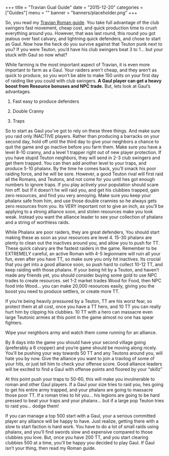 +++
title = "Travian Gual Guide"
date = "2015-12-20"
categories = ["Guides"]
menu = ""
banner = "banners/placeholder.png"
+++

So, you read my [Travian Roman guide](travian-romadn-guide). You take full advantage of the club swingers fast movement, cheap cost, and quick production time to crush everything around you. However, that was last round, this round you got jealous over fast calvary, and lightning quick defenders, and chose to start as Gaul. Now how the heck do you survive against that Teuton punk next to you? If you were Teuton, you’d have his club swingers beat 3 to 1… but your stuck with Gaul so now what?


While farming is the most important aspect of Travian, it is even more important to farm as a Gaul. Your raiders aren’t cheap, and they aren’t as quick to produce, so you won’t be able to make 150 units on your first day of raiding like you could with club swingers. **A Gaul player can get a heavy boost from Resource bonuses and NPC trade.** But, lets look at Gaul’s advantages.

1. Fast easy to produce defenders

2. Double Cranny

3. Traps

So to start as Gaul you’ve got to rely on these three things. And make sure you raid only INACTIVE players. Rather than producing a barracks on your second day, hold off until the third day to give your neighbors a chance to quit the game and go inactive before you farm them. Make sure you have a level 8-10 cranny, and a level 1 trapper right out of new player protection. If you have stupid Teuton neighbors, they will send in 2-3 club swingers and get them trapped. You can then add another level to your traps, and produce 5-10 phalanx. By the time he comes back, you’ll smack his poor raiding force, and he will be sore. However, a good Teuton rival will first raid all the Romans, and Teutons, and not come for you until hes got enough numbers to ignore traps.  If you play actively your population should scare him off. but If it doesn’t he will raid you, and get his clubbies trapped, gain zero resources, and find you very annoying. Make sure you keep your phalanx safe from him, and use those double crannies so he always gets zero resources from you. Its VERY important not to give an inch, as you’ll be applying to a strong alliance soon, and stolen resources make you look weak. Instead you want the alliance leader to see your collection of phalanx and a string of worthless raids.

While Phalanx are poor raiders, they are great defenders, You should start making these as soon as your resources are level 4. 15-30 phalanx are plenty to clean out the inactives around you, and allow you to push for TT. These quick calvary are the fastest raiders in the game. Remember to be EXTREMELY careful, an active Roman with 4-5 legionnaire will ruin all your fun, even after you have TT, so make sure you only hit inactives.  Its crucial that you get into a good alliance soon, so push hard to collect 10-12 TT, and keep raiding with those phalanx. If your being hit by a Teuton, and haven’t made any friends yet, you should consider buying some gold to use NPC trades to create resources. set 1-2 market trades Wood for Food, then NPC food into Wood… you can make 20,000 resources easily, giving you the boost you need to produce settlers, or create more TT.

If you’re being heavily pressured by a Teuton, TT are his worst fear, so protect them at all cost, once you have a TT hero, and 10 TT you can really hurt him by clipping his clubbies. 10 TT with a hero can massacre even large Teutonic armies at this point in the game almost no one has spear fighters.

Wipe your neighbors army and watch them come running for an alliance.


 

By 8 days into the game you should have your second village going (preferably a 6 cropper) and you’re game should be moving along nicely. You’ll be pushing your way towards 50 TT and any Teutons around you, will hate you by now. Give the alliance you want to join a travilog of some of your hits, or just tell him to check your offense score. Good alliance leaders will be excited to find a Gaul with offense points and floored by your “skillz”

At this point push your traps to 50-60, this will make you invulnerable to roman and other Gaul players. If a Gaul your size tries to raid you, hes going to get his entire army trapped, and your phalanx are going to massacre those poor TT. If a roman tries to hit you… his legions are going to be hard pressed to beat your traps and your phalanx… but if a large pop Teuton tries to raid you… dodge them!

If you can manage a top 500 start with a Gaul, your a serious committed player any alliance will be happy to have. Just realize, getting there with a slow to start faction is hard work. You have to do a lot of small raids using phalanx, and you’ll find swords slow and expensive compared to those clubbies you love. But, once you have 200 TT, and you start clearing clubbies 500 at a time, you’ll be happy you decided to play Gaul. If Gaul isn’t your thing, then read my Roman guide.
